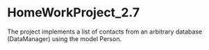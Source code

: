 # HomeWorkProject_2.7
The project implements a list of contacts from an arbitrary database (DataManager) using the model Person.
